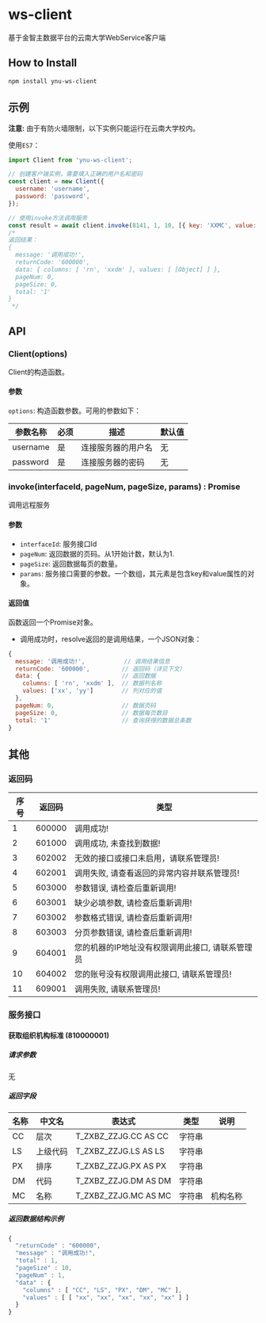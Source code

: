 # ws-client
基于金智主数据平台的云南大学WebService客户端

## How to Install
`npm install ynu-ws-client`

## 示例

**注意:** 由于有防火墙限制，以下实例只能运行在云南大学校内。

使用`ES7`：
```javascript
import Client from 'ynu-ws-client';

// 创建客户端实例，需要填入正确的用户名和密码
const client = new Client({
  username: 'username',
  password: 'password',
});

// 使用invoke方法调用服务
const result = await client.invoke(8141, 1, 10, [{ key: 'XXMC', value: '云南大学' }]);
/*
返回结果：
{
  message: '调用成功!',
  returnCode: '600000',
  data: { columns: [ 'rn', 'xxdm' ], values: [ [Object] ] },
  pageNum: 0,
  pageSize: 0,
  total: '1'
}
 */
```

## API
### Client(options)
Client的构造函数。

#### 参数
`options`: 构造函数参数。可用的参数如下：

| 参数名称 | 必须 | 描述 | 默认值 |
| --- | --- | --- | --- |
| username | 是 | 连接服务器的用户名 | 无 |
| password | 是 | 连接服务器的密码 | 无 |

### invoke(interfaceId, pageNum, pageSize, params) : Promise
调用远程服务

#### 参数
- `interfaceId`: 服务接口Id
- `pageNum`: 返回数据的页码。从1开始计数，默认为1.
- `pageSize`: 返回数据每页的数量。
- `params`: 服务接口需要的参数。一个数组，其元素是包含key和value属性的对象。

#### 返回值
函数返回一个Promise对象。
- 调用成功时，resolve返回的是调用结果，一个JSON对象：
```javascript
{
  message: '调用成功!',           // 调用结果信息
  returnCode: '600000',         // 返回码（详见下文）
  data: {                       // 返回数据
    columns: [ 'rn', 'xxdm' ],  // 数据列名称
    values: ['xx', 'yy']        // 列对应的值
  },
  pageNum: 0,                   // 数据页码
  pageSize: 0,                  // 数据每页数目
  total: '1'                    // 查询获得的数据总条数
}
```

## 其他
### 返回码

| 序号 | 返回码 | 类型 |
| --- | --- | --- |
| 1 | 600000 | 调用成功! |
| 2 | 601000 | 调用成功, 未查找到数据! |
| 3 | 602002 | 无效的接口或接口未启用，请联系管理员! |
| 4 | 602001 | 调用失败, 请查看返回的异常内容并联系管理员! |
| 5 | 603000 | 参数错误, 请检查后重新调用! |
| 6 | 603001 | 缺少必填参数, 请检查后重新调用! |
| 7 | 603002 | 参数格式错误, 请检查后重新调用! |
| 8 | 603003 | 分页参数错误, 请检查后重新调用! |
| 9 | 604001 | 您的机器的IP地址没有权限调用此接口, 请联系管理员 |
| 10 | 604002 | 您的账号没有权限调用此接口, 请联系管理员! |
| 11 | 609001 | 调用失败, 请联系管理员! |

### 服务接口


#### 获取组织机构标准 (810000001)
##### 请求参数
无
##### 返回字段

| 名称 | 中文名 | 表达式 | 类型 | 说明 |
| --- | --- | --- | --- | --- |
| CC | 层次 | T_ZXBZ_ZZJG.CC AS CC | 字符串 |  |
| LS | 上级代码 | T_ZXBZ_ZZJG.LS AS LS | 字符串 |  |
| PX | 排序 | T_ZXBZ_ZZJG.PX AS PX | 字符串 |  |
| DM | 代码 | T_ZXBZ_ZZJG.DM AS DM | 字符串 |  |
| MC | 名称 | T_ZXBZ_ZZJG.MC AS MC | 字符串 | 机构名称 |


##### 返回数据结构示例
```javascript
{
  "returnCode" : "600000",
  "message" : "调用成功!",
  "total" : 1,
  "pageSize" : 10,
  "pageNum" : 1,
  "data" : {
    "columns" : [ "CC", "LS", "PX", "DM", "MC" ],
    "values" : [ [ "xx", "xx", "xx", "xx", "xx" ] ]
  }
}
```
